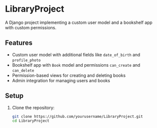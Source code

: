 # LibraryProject

A Django project implementing a custom user model and a bookshelf app with custom permissions.

## Features

- Custom user model with additional fields like `date_of_birth` and `profile_photo`
- Bookshelf app with `Book` model and permissions `can_create` and `can_delete`
- Permission-based views for creating and deleting books
- Admin integration for managing users and books

## Setup

1. Clone the repository:

   ```bash
   git clone https://github.com/yourusername/LibraryProject.git
   cd LibraryProject
